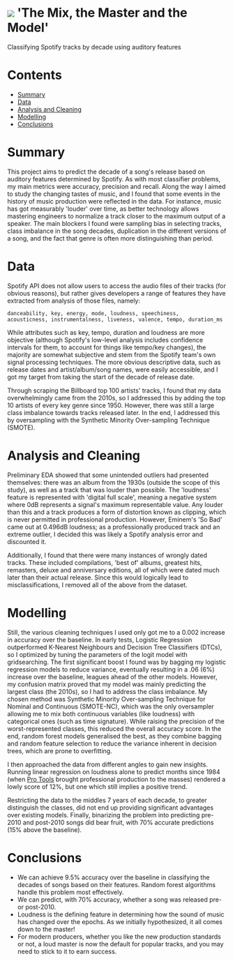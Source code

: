 # ![](https://ga-dash.s3.amazonaws.com/production/assets/logo-9f88ae6c9c3871690e33280fcf557f33.png) 'The Mix, the Master and the Model'
Classifying Spotify tracks by decade using auditory features

# Contents
- [Summary](#summary)
- [Data](#data)
- [Analysis and Cleaning](#analysis)
- [Modelling](#modelling)
- [Conclusions](#conclusions)

<a id='summary'></a>
# Summary

This project aims to predict the decade of a song's release based on auditory features determined by Spotify. As with most classifier problems, my main metrics were accuracy, precision and recall. Along the way I aimed to study the changing tastes of music, and I found that some events in the history of music production were reflected in the data. For instance, music has got measurably 'louder' over time, as better technology allows mastering engineers to normalize a track closer to the maximum output of a speaker. The main blockers I found were sampling bias in selecting tracks, class imbalance in the song decades, duplication in the different versions of a song, and the fact that genre is often more distinguishing than period.

<a id='data'></a>
# Data

Spotify API does not allow users to access the audio files of their tracks (for obvious reasons), but rather gives developers a range of features they have extracted from analysis of those files, namely:

    danceability, key, energy, mode, loudness, speechiness,
    acousticness, instrumentalness, liveness, valence, tempo, duration_ms
    
While attributes such as key, tempo, duration and loudness are more objective (although Spotify's low-level analysis includes confidence intervals for them, to account for things like tempo/key changes), the majority are somewhat subjective and stem from the Spotify team's own signal processing techniques. The more obvious descriptive data, such as release dates and artist/album/song names, were easily accessible, and I got my target from taking the start of the decade of release date.

Through scraping the Billboard top 100 artists' tracks, I found that my data overwhelmingly came from the 2010s, so I addressed this by adding the top 10 artists of every key genre since 1950. However, there was still a large class imbalance towards tracks released later. In the end, I addressed this by oversampling with the Synthetic Minority Over-sampling Technique (SMOTE).

<a id='analysis'></a>
# Analysis and Cleaning

Preliminary EDA showed that some unintended outliers had presented themselves: there was an album from the 1930s (outside the scope of this study), as well as a track that was louder than possible. The 'loudness' feature is represented with 'digital full scale', meaning a negative system where 0dB represents a signal's maximum representable value. Any louder than this and a track produces a form of distortion known as clipping, which is never permitted in professional production. However, Eminem's 'So Bad' came out at 0.496dB loudness; as a professionally produced track and an extreme outlier, I decided this was likely a Spotify analysis error and discounted it.

Additionally, I found that there were many instances of wrongly dated tracks. These included compilations, 'best of' albums, greatest hits, remasters, deluxe and anniversary editions, all of which were dated much later than their actual release. Since this would logically lead to misclassifications, I removed all of the above from the dataset.

<a id='modelling'></a>
# Modelling

Still, the various cleaning techniques I used only got me to a 0.002 increase in accuracy over the baseline. In early tests, Logistic Regression outperformed K-Nearest Neighbours and Decision Tree Classifiers (DTCs), so I optimized by tuning the parameters of the logit model with gridsearching. The first significant boost I found was by bagging my logistic regression models to reduce variance, eventually resulting in a .06 (6%) increase over the baseline, leagues ahead of the other models. However, my confusion matrix proved that my model was mainly predicting the largest class (the 2010s), so I had to address the class imbalance. My chosen method was Synthetic Minority Over-sampling Technique for Nominal and Continuous (SMOTE-NC), which was the only oversampler allowing me to mix both continuous variables (like loudness) with categorical ones (such as time signature). While raising the precision of the worst-represented classes, this reduced the overall accuracy score. In the end, random forest models generalised the best, as they combine bagging and random feature selection to reduce the variance inherent in decision trees, which are prone to overfitting.

I then approached the data from different angles to gain new insights. Running linear regression on loudness alone to predict months since 1984 (when [Pro Tools](https://en.wikipedia.org/wiki/Pro_Tools) brought professional production to the masses) rendered a lowly score of 12%, but one which still implies a positive trend.

Restricting the data to the middles 7 years of each decade, to greater distinguish the classes, did not end up providing significant advantages over existing models. Finally, binarizing the problem into predicting pre-2010 and post-2010 songs did bear fruit, with 70% accurate predictions (15% above the baseline).

<a id='conclusions'></a>
# Conclusions

- We can achieve 9.5% accuracy over the baseline in classifying the decades of songs based on their features. Random forest algorithms handle this problem most effectively.
- We can predict, with 70% accuracy, whether a song was released pre- or post-2010.
- Loudness is the defining feature in determining how the sound of music has changed over the epochs. As we initially hypothesized, it all comes down to the master!
- For modern producers, whether you like the new production standards or not, a loud master is now the default for popular tracks, and you may need to stick to it to earn success.
